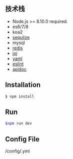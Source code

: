 ## 技术栈
- Node.js >= 8.10.0 required.
- es6/7/8
- koa2
- [sequlize](http://docs.sequelizejs.com/)
- mysql
- [redis](http://redis.cn)
- [joi](https://github.com/hapijs/joi/blob/v13.4.0/API.md)
- [yaml](http://yaml.org/)
- [eslint](https://eslint.org/)
- [apidoc](http://apidocjs.com/)

## Installation

```bash
$ npm install
```
## Run
```bash
$npm run dev
```
## Config File
/config/<env>.yml
